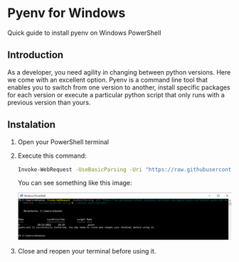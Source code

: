 # Pyenv for Windows
Quick guide to install pyenv on Windows PowerShell

## Introduction

As a developer, you need agility in changing between python versions. Here we come with an excellent option. Pyenv is a command line tool that enables you to switch from one version to another, install specific packages for each version or execute a particular python script that only runs with a previous version than yours.

## Instalation

1. Open your PowerShell terminal
2. Execute this command:
    ```bash
    Invoke-WebRequest -UseBasicParsing -Uri "https://raw.githubusercontent.com/pyenv-win/pyenv-win/master/pyenv-win/install-pyenv-win.ps1" -OutFile "./install-pyenv-win.ps1"; &"./install-pyenv-win.ps1"
    ```

    You can see something like this image:

    ![INSTALLATION](images/installation.png)

3. Close and reopen your terminal before using it.